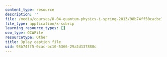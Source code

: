```yaml
---
content_type: resource
description: ''
file: /media/courses/8-04-quantum-physics-i-spring-2013/98b74ff50cacbc10536629a2d137880c_lMFgfqRZYoc.srt
file_type: application/x-subrip
learning_resource_types: []
ocw_type: OCWFile
resourcetype: Other
title: 3play caption file
uid: 98b74ff5-0cac-bc10-5366-29a2d137880c
---
```


